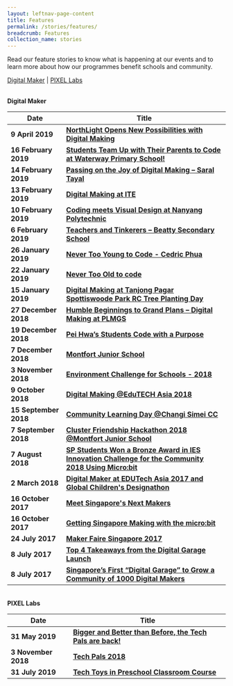 ```yaml
---
layout: leftnav-page-content
title: Features
permalink: /stories/features/
breadcrumb: Features
collection_name: stories
---
```


Read our feature stories to know what is happening at our events and to learn more about how our programmes benefit schools and community.

[Digital Maker](#digitalmaker) | [PIXEL Labs](#pixellabs) 



<a name="digitalmaker"></a><br>
**Digital Maker**<br>

| Date | Title |
|--|--|
| **9 April 2019** | **[NorthLight Opens New Possibilities with Digital Making](/northlight-2019/)** |
| **16 February 2019** | **[Students Team Up with Their Parents to Code at Waterway Primary School!](/students-team-up-with-their-parents-to-code-at-waterway-primary-school/)** |
| **14 February 2019** | **[Passing on the Joy of Digital Making – Saral Tayal](/saral-tayal/)** |
| **13 February 2019** | **[Digital Making at ITE](/ite-2019/)** |
| **10 February 2019** | **[Coding meets Visual Design at Nanyang Polytechnic](/nyp-2019/)** |
| **6 February 2019** | **[Teachers and Tinkerers – Beatty Secondary School](/beatty-2019/)** |
| **26 January 2019** | **[Never Too Young to Code - Cedric Phua](/never-too-young-to-code-cedric-phua/)** |
| **22 January 2019** | **[Never Too Old to code](/never-too-old-to-code/)** |
| **15 January 2019** | **[Digital Making at Tanjong Pagar Spottiswoode Park RC Tree Planting Day](/digital-making-at-tanjong-pagar-spottiswoode-park-rc-tree-planting-day/)** |
| **27 December 2018** | **[Humble Beginnings to Grand Plans – Digital Making at PLMGS](/humble-beginnings-to-grand-plans–digital-making-at-plmgs/)** |
| **19 December 2018** | **[Pei Hwa’s Students Code with a Purpose](/pei-hwa-students-code-with-a-purpose/)** |
| **7 December 2018** | **[Montfort Junior School](/montfort-junior-school/)** |
| **3 November 2018** | **[Environment Challenge for Schools - 2018](/environment-challenge-for-schools-2018/)** |
| **9 October 2018** | **[Digital Making @EduTECH Asia 2018](/edutech-asia-2018/)** |
| **15 September 2018** | **[Community Learning Day @Changi Simei CC](/community-learning-day-at-changi-simei-cc/)** |
| **7 September 2018** | **[Cluster Friendship Hackathon 2018 @Montfort Junior School](/cluster-friendship-hackathon-2018-at-montfort-junior-school/)** |
| **7 August 2018** | **[SP Students Won a Bronze Award in IES Innovation Challenge for the Community 2018 Using Micro:bit](/sp-students-won-a-bronze-award-in-ies-innovation-challenge-for-the-community-2018/)** |
| **2 March 2018** | **[Digital Maker at EDUTech Asia 2017 and Global Children's Designathon](/digital-maker-at-edutech-asia-2017-and-global-childrens-designathon/)** |
| **16 October 2017** | **[Meet Singapore's Next Makers](/meet-singapores-next-makers/)** |
| **16 October 2017** | **[Getting Singapore Making with the micro:bit](/getting-singapore-making-with-the-microbit/)** |
| **24 July 2017** | **[Maker Faire Singapore 2017](/maker-faire-singapore-2017/)** |
| **8 July 2017** | **[Top 4 Takeaways from the Digital Garage Launch](/top-4-takeaways-from-the-digital-garage-launch/)** |
| **8 July 2017** | **[Singapore’s First “Digital Garage” to Grow a Community of 1000 Digital Makers](/singapores-first-digital-garage-to-grow-a-community-of-1000-digital-makers/)** |


<a name="pixellabs"></a><br>
**PIXEL Labs**<br>

| Date | Title |
|--|--|
| **31 May 2019** | **[Bigger and Better than Before, the Tech Pals are back!](/bigger-and-better-than-before-the-tech-pals-are-back/)** 
| **3 November 2018** | **[Tech Pals 2018](/tech-pals-2018/)** |
| **31 July 2019** | **[Tech Toys in Preschool Classroom Course](tech-toys-in-preschool-classroom-course)** |



